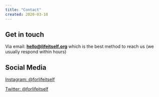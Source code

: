 ```yaml
---
title: "Contact"
created: 2020-03-18
---
```


## Get in touch

Via email: **[hello@lifeitself.org](mailto:hello@lifeitself.org)** which is the best method to reach us (we usually respond within hours)

## Social Media

[Instagram: @forlifeitself](https://www.instagram.com/forlifeitself/)

[Twitter: @forlifeitself](https://twitter.com/forlifeitself) 

